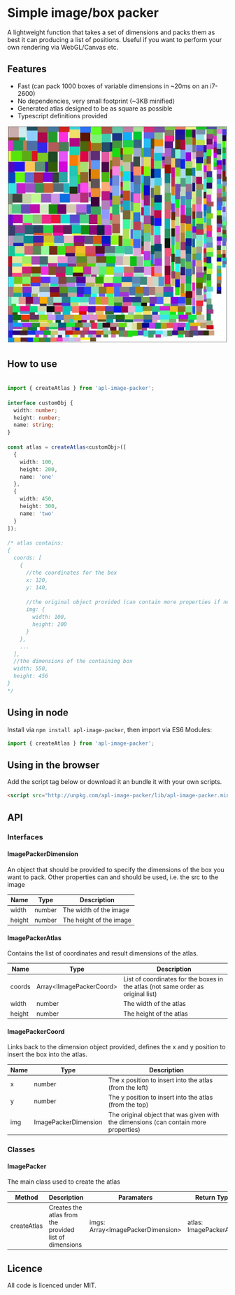 # Simple image/box packer
A lightweight function that takes a set of dimensions and packs them as best it can producing a list of positions. Useful if you want to perform your own rendering via WebGL/Canvas etc.

## Features
- Fast (can pack 1000 boxes of variable dimensions in ~20ms on an i7-2600)
- No dependencies, very small footprint (~3KB minified)
- Generated atlas designed to be as square as possible
- Typescript definitions provided

![example output](example/output.jpg "Example output")

## How to use

```typescript

import { createAtlas } from 'apl-image-packer';

interface customObj {
  width: number;
  height: number;
  name: string;
}

const atlas = createAtlas<customObj>([
  {
    width: 100,
    height: 200,
    name: 'one'
  },
  {
    width: 450,
    height: 300,
    name: 'two'
  }
]);

/* atlas contains:
{
  coords: [
    {
      //the coordinates for the box
      x: 120,
      y: 140,
      
      //the original object provided (can contain more properties if needed)
      img: {
        width: 100,
        height: 200
      }
    },
    ...
  ],
  //the dimensions of the containing box
  width: 550,
  height: 456
}
*/

```

## Using in node
Install via `npm install apl-image-packer`, then import via ES6 Modules:
```typescript
import { createAtlas } from 'apl-image-packer';
```

## Using in the browser
Add the script tag below or download it an bundle it with your own scripts.
```html
<script src="http://unpkg.com/apl-image-packer/lib/apl-image-packer.min.js"></script>
```

## API

### Interfaces

#### ImagePackerDimension
An object that should be provided to specify the dimensions of the box you want to pack. Other properties can and should be used, i.e. the src to the image

| Name | Type | Description |
|---|---|---|
| width | number | The width of the image |
| height | number | The height of the image |

#### ImagePackerAtlas
Contains the list of coordinates and result dimensions of the atlas.

| Name | Type | Description |
|---|---|---|
| coords | Array\<IImagePackerCoord> | List of coordinates for the boxes in the atlas (not same order as original list) |
| width | number | The width of the atlas |
| height | number | The height of the atlas |

#### ImagePackerCoord
Links back to the dimension object provided, defines the x and y position to insert the box into the atlas.

| Name | Type | Description |
|---|---|---|
| x | number | The x position to insert into the atlas (from the left) |
| y | number | The y position to insert into the atlas (from the top) |
| img | ImagePackerDimension | The original object that was given with the dimensions (can contain more properties) |

### Classes

#### ImagePacker
The main class used to create the atlas

| Method | Description | Paramaters | Return Type |
|---|---|---|---|
| createAtlas | Creates the atlas from the provided list of dimensions | imgs: Array\<ImagePackerDimension\> | atlas: ImagePackerAtlas |

## Licence
All code is licenced under MIT.
